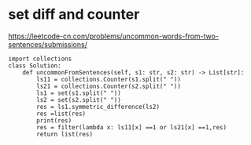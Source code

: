 # set diff and counter
https://leetcode-cn.com/problems/uncommon-words-from-two-sentences/submissions/

```
import collections
class Solution:
    def uncommonFromSentences(self, s1: str, s2: str) -> List[str]:
        ls11 = collections.Counter(s1.split(" "))
        ls21 = collections.Counter(s2.split(" "))
        ls1 = set(s1.split(" "))
        ls2 = set(s2.split(" "))
        res = ls1.symmetric_difference(ls2)
        res =list(res)
        print(res)
        res = filter(lambda x: ls11[x] ==1 or ls21[x] ==1,res)
        return list(res)
```